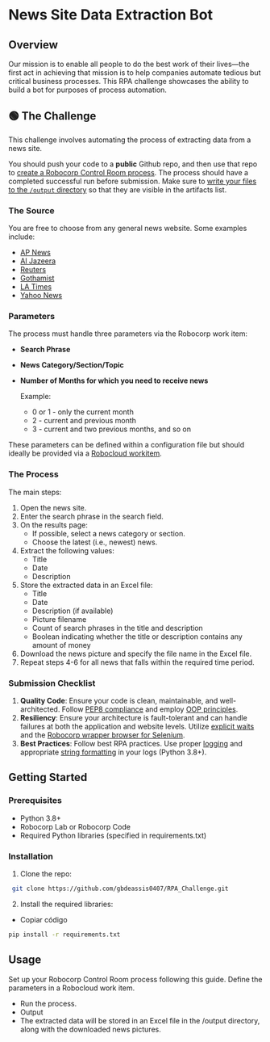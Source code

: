 # News Site Data Extraction Bot

## Overview

Our mission is to enable all people to do the best work of their lives—the first act in achieving that mission is to help companies automate tedious but critical business processes. This RPA challenge showcases the ability to build a bot for purposes of process automation.

## 🟢 The Challenge

This challenge involves automating the process of extracting data from a news site.

You should push your code to a **public** Github repo, and then use that repo to [create a Robocorp Control Room process](https://robocorp.com/docs/courses/beginners-course-python/12-running-in-robocorp-cloud). 
The process should have a completed successful run before submission. Make sure to [write your files to the `/output` directory](https://robocorp.com/docs/courses/beginners-course-python/9-collecting-the-results#saving-the-file-to-the-output-directory) so that they are visible in the artifacts list.

### The Source

You are free to choose from any general news website. Some examples include:

- [AP News](https://apnews.com/)
- [Al Jazeera](https://www.aljazeera.com/)
- [Reuters](https://www.reuters.com/)
- [Gothamist](https://gothamist.com/)
- [LA Times](https://www.latimes.com/)
- [Yahoo News](https://news.yahoo.com/)

### Parameters

The process must handle three parameters via the Robocorp work item:

- **Search Phrase**
- **News Category/Section/Topic**
- **Number of Months for which you need to receive news**

    Example: 
    - 0 or 1 - only the current month
    - 2 - current and previous month
    - 3 - current and two previous months, and so on

These parameters can be defined within a configuration file but should ideally be provided via a [Robocloud workitem](https://rpaframework.org/libraries/robocorp_workitems/).

### The Process

The main steps:

1. Open the news site.
2. Enter the search phrase in the search field.
3. On the results page:
    - If possible, select a news category or section.
    - Choose the latest (i.e., newest) news.
4. Extract the following values:
    - Title
    - Date
    - Description
5. Store the extracted data in an Excel file:
    - Title
    - Date
    - Description (if available)
    - Picture filename
    - Count of search phrases in the title and description
    - Boolean indicating whether the title or description contains any amount of money
6. Download the news picture and specify the file name in the Excel file.
7. Repeat steps 4-6 for all news that falls within the required time period.

### Submission Checklist

1. **Quality Code**: Ensure your code is clean, maintainable, and well-architected. Follow [PEP8 compliance](https://peps.python.org/pep-0008/) and employ [OOP principles](https://peps.python.org/pep-0008/).
2. **Resiliency**: Ensure your architecture is fault-tolerant and can handle failures at both the application and website levels. Utilize [explicit waits](https://selenium-python.readthedocs.io/waits.html) and the [Robocorp wrapper browser for Selenium](https://rpaframework.org/libraries/browser_selenium/python.html).
3. **Best Practices**: Follow best RPA practices. Use proper [logging](https://docs.python.org/3/library/logging.html) and appropriate [string formatting](https://www.digitalocean.com/community/tutorials/python-string-concatenation) in your logs (Python 3.8+).

## Getting Started

### Prerequisites

- Python 3.8+
- Robocorp Lab or Robocorp Code
- Required Python libraries (specified in requirements.txt)

### Installation

1. Clone the repo:
  ```sh
   git clone https://github.com/gbdeassis0407/RPA_Challenge.git
  ```

2. Install the required libraries:
  - Copiar código
  ```sh
  pip install -r requirements.txt
  ```
## Usage
  Set up your Robocorp Control Room process following this guide.
  Define the parameters in a Robocloud work item.
- Run the process.
- Output
- The extracted data will be stored in an Excel file in the /output directory, along with the downloaded news pictures.
